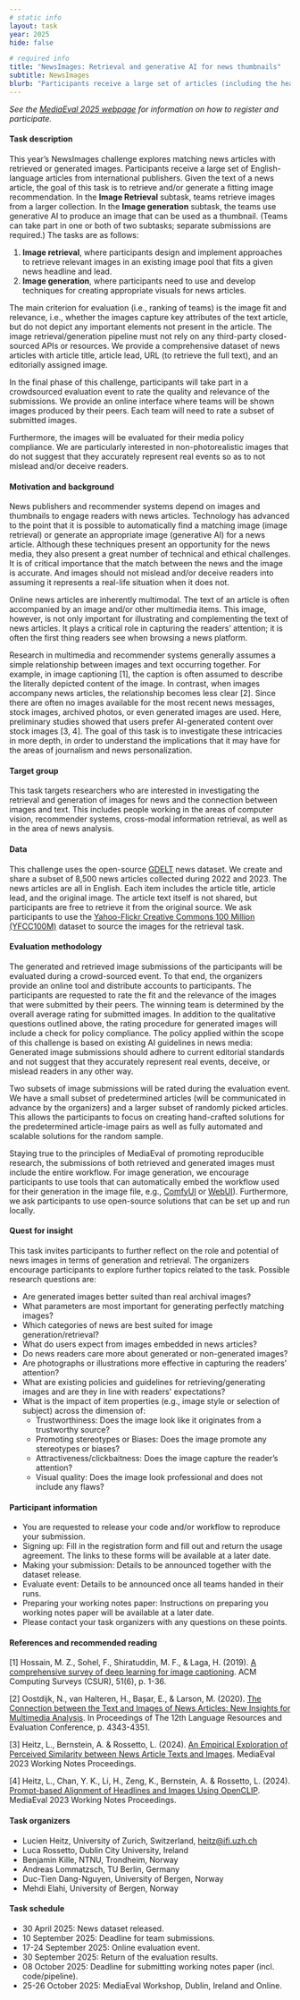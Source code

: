 ```yaml
---
# static info
layout: task
year: 2025
hide: false

# required info
title: "NewsImages: Retrieval and generative AI for news thumbnails"
subtitle: NewsImages
blurb: "Participants receive a large set of articles (including the headline and article lead) in the English-language from international publishers. We offer two subtasks: retrieving an image for each article from a collection of images that can serve as a thumbnail, or generating an article thumbnail."
---
```


<!-- # please respect the structure below-->
*See the [MediaEval 2025 webpage](https://multimediaeval.github.io/editions/2025/) for information on how to register and participate.*

#### Task description

This year’s NewsImages challenge explores matching news articles with retrieved or generated images. Participants receive a large set of English-language articles from international publishers. Given the text of a news article, the goal of this task is to retrieve and/or generate a fitting image recommendation. In the **Image Retrieval** subtask, teams retrieve images from a larger collection. In the **Image generation** subtask, the teams use generative AI to produce an image that can be used as a thumbnail. (Teams can take part in one or both of two subtasks; separate submissions are required.) The tasks are as follows:

1. **Image retrieval**, where participants design and implement approaches to retrieve relevant images in an existing image pool that fits a given news headline and lead.
2. **Image generation**, where participants need to use and develop techniques for creating appropriate visuals for news articles.

The main criterion for evaluation (i.e., ranking of teams) is the image fit and relevance, i.e., whether the images capture key attributes of the text article, but do not depict any important elements not present in the article. The image retrieval/generation pipeline must not rely on any third-party closed-sourced APIs or resources. We provide a comprehensive dataset of news articles with article title, article lead, URL (to retrieve the full text), and an editorially assigned image.

In the final phase of this challenge, participants will take part in a crowdsourced evaluation event to rate the quality and relevance of the submissions. We provide an online interface where teams will be shown images produced by their peers. Each team will need to rate a subset of submitted images. 

Furthermore, the images will be evaluated for their media policy compliance. We are particularly interested in non-photorealistic images that do not suggest that they accurately represent real events so as to not mislead and/or deceive readers.

#### Motivation and background
News publishers and recommender systems depend on images and thumbnails to engage readers with news articles. Technology has advanced to the point that it is possible to automatically find a matching image (image retrieval) or generate an appropriate image (generative AI) for a news article. Although these techniques present an opportunity for the news media, they also present a great number of technical and ethical challenges. It is of critical importance that the match between the news and the image is accurate. And images should not mislead and/or deceive readers into assuming it represents a real-life situation when it does not.

Online news articles are inherently multimodal. The text of an article is often accompanied by an image and/or other multimedia items. This image, however, is not only important for illustrating and complementing the text of news articles. It plays a critical role in capturing the readers’ attention; it is often the first thing readers see when browsing a news platform.

Research in multimedia and recommender systems generally assumes a simple relationship between images and text occurring together. For example, in image captioning [1], the caption is often assumed to describe the literally depicted content of the image. In contrast, when images accompany news articles, the relationship becomes less clear [2]. Since there are often no images available for the most recent news messages, stock images, archived photos, or even generated images are used. Here, preliminary studies showed that users prefer AI-generated content over stock images [3, 4]. The goal of this task is to investigate these intricacies in more depth, in order to understand the implications that it may have for the areas of journalism and news personalization.

#### Target group
This task targets researchers who are interested in investigating the retrieval and generation of images for news and the connection between images and text. This includes people working in the areas of computer vision, recommender systems, cross-modal information retrieval, as well as in the area of news analysis. 

#### Data
This challenge uses the open-source [GDELT](https://www.gdeltproject.org/) news dataset. We create and share a subset of 8,500 news articles collected during 2022 and 2023. The news articles are all in English. Each item includes the article title, article lead, and the original image. The article text itself is not shared, but participants are free to retrieve it from the original source. We ask participants to use the [Yahoo-Flickr Creative Commons 100 Million (YFCC100M)](https://www.multimediacommons.org/) dataset to source the images for the retrieval task.

#### Evaluation methodology
The generated and retrieved image submissions of the participants will be evaluated during a crowd-sourced event. To that end, the organizers provide an online tool and distribute accounts to participants. The participants are requested to rate the  fit and the relevance of the images that were submitted by their peers. The winning team is determined by the overall average rating for submitted images. In addition to the qualitative questions outlined above, the rating procedure for generated images will include a check for policy compliance. The policy applied within the scope of this challenge is based on existing AI guidelines in news media: Generated image submissions should adhere to current editorial standards and not suggest that they accurately represent real events, deceive, or mislead readers in any other way.

Two subsets of image submissions will be rated during the evaluation event. We have a small subset of predetermined articles (will be communicated in advance by the organizers) and a larger subset of randomly picked articles. This allows the participants to focus on creating hand-crafted solutions for the predetermined article-image pairs as well as fully automated and scalable solutions for the random sample.

Staying true to the principles of MediaEval of promoting reproducible research, the submissions of both retrieved and generated images must include the entire workflow. For image generation, we encourage participants to use tools that can automatically embed the workflow used for their generation in the image file, e.g., [ComfyUI](https://github.com/comfyanonymous/ComfyUI) or [WebUI](https://github.com/AUTOMATIC1111/stable-diffusion-webui)). Furthermore, we ask participants to use open-source solutions that can be set up and run locally.

#### Quest for insight
This task invites participants to further reflect on the role and potential of news images in terms of generation and retrieval. The organizers encourage participants to explore further topics related to the task. Possible research questions are:

* Are generated images better suited than real archival images?
* What parameters are most important for generating perfectly matching images?
* Which categories of news are best suited for image generation/retrieval?
* What do users expect from images embedded in news articles?
* Do news readers care more about generated or non-generated images?
* Are photographs or illustrations more effective in capturing the readers’ attention?
* What are existing policies and guidelines for retrieving/generating images and are they in line with readers' expectations?
* What is the impact of item properties (e.g., image style or selection of subject) across the dimension of:
    * Trustworthiness: Does the image look like it originates from a trustworthy source?
    * Promoting stereotypes or Biases: Does the image promote any stereotypes or biases?
    * Attractiveness/clickbaitness: Does the image capture the reader’s attention?
    * Visual quality: Does the image look professional and does not include any flaws?

#### Participant information
* You are requested to release your code and/or workflow to reproduce your submission.
* Signing up: Fill in the registration form and fill out and return the usage agreement. The links to these forms will be available at a later date.
* Making your submission: Details to be announced together with the dataset release.
* Evaluate event: Details to be announced once all teams handed in their runs.
* Preparing your working notes paper: Instructions on preparing you working notes paper will be available at a later date.
* Please contact your task organizers with any questions on these points.

#### References and recommended reading
[1] Hossain, M. Z., Sohel, F., Shiratuddin, M. F., & Laga, H. (2019). [A comprehensive survey of deep learning for image captioning](https://dl.acm.org/doi/abs/10.1145/3295748). ACM Computing Surveys (CSUR), 51(6), p. 1-36.

[2] Oostdijk, N., van Halteren, H., Bașar, E., & Larson, M. (2020). [The Connection between the Text and Images of News Articles: New Insights for Multimedia Analysis](https://www.aclweb.org/anthology/2020.lrec-1.535/). In Proceedings of The 12th Language Resources and Evaluation Conference, p. 4343-4351.

[3] Heitz, L., Bernstein, A. & Rossetto, L. (2024). [An Empirical Exploration of Perceived Similarity between News Article Texts and Images](https://ceur-ws.org/Vol-3658/paper8.pdf). MediaEval 2023 Working Notes Proceedings.

[4] Heitz, L., Chan, Y. K., Li, H., Zeng, K., Bernstein, A. & Rossetto, L. (2024). [Prompt-based Alignment of Headlines and Images Using OpenCLIP](https://ceur-ws.org/Vol-3658/paper7.pdf). MediaEval 2023 Working Notes Proceedings.

#### Task organizers
* Lucien Heitz, University of Zurich, Switzerland, heitz@ifi.uzh.ch
* Luca Rossetto, Dublin City University, Ireland
* Benjamin Kille, NTNU, Trondheim, Norway
* Andreas Lommatzsch, TU Berlin, Germany
* Duc-Tien Dang-Nguyen, University of Bergen, Norway
* Mehdi Elahi, University of Bergen, Norway

#### Task schedule
* 30 April 2025: News dataset released.
* 10 September 2025: Deadline for team submissions.
* 17-24 September 2025: Online evaluation event.
* 30 September 2025: Return of the evaluation results.
* 08 October 2025: Deadline for submitting working notes paper (incl. code/pipeline).
* 25-26 October 2025: MediaEval Workshop, Dublin, Ireland and Online.
